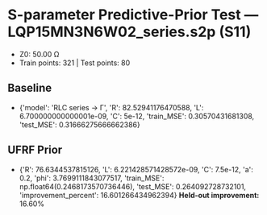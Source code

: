 # S-parameter Predictive-Prior Test — LQP15MN3N6W02_series.s2p (S11)
- Z0: 50.00 Ω
- Train points: 321  |  Test points: 80

## Baseline
- {'model': 'RLC series -> Γ', 'R': 82.52941176470588, 'L': 6.700000000000001e-09, 'C': 5e-12, 'train_MSE': 0.30570431681308, 'test_MSE': 0.31666275666662386}

## UFRF Prior
- {'R': 76.6344537815126, 'L': 6.221428571428572e-09, 'C': 7.5e-12, 'a': 0.2, 'phi': 3.7699111843077517, 'train_MSE': np.float64(0.2468173570736446), 'test_MSE': 0.264092728732101, 'improvement_percent': 16.601266434962394}
**Held-out improvement:** 16.60%